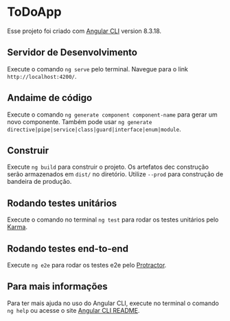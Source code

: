 # ToDoApp

Esse projeto foi criado com [Angular CLI](https://github.com/angular/angular-cli) version 8.3.18.

## Servidor de Desenvolvimento

Execute o comando `ng serve` pelo terminal. Navegue para o link `http://localhost:4200/`.

## Andaime de código

Execute o comando `ng generate component component-name` para gerar um novo componente. Também pode usar `ng generate directive|pipe|service|class|guard|interface|enum|module`.

## Construir

Execute `ng build` para construir o projeto. Os artefatos dec construção serão armazenados em `dist/` no diretório. Utilize `--prod` para construção de bandeira de produção.

## Rodando testes unitários

Execute o comando no terminal `ng test` para rodar os testes unitários pelo [Karma](https://karma-runner.github.io).

## Rodando testes end-to-end

Execute `ng e2e` para rodar os testes e2e pelo [Protractor](http://www.protractortest.org/).

## Para mais informações

Para ter mais ajuda no uso do Angular CLI, execute no terminal o comando `ng help` ou acesse o site [Angular CLI README](https://github.com/angular/angular-cli/blob/master/README.md).
